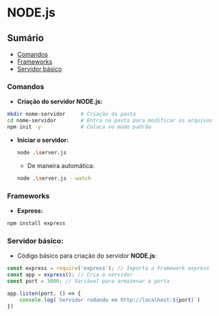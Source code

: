 
# NODE.js

## Sumário

- [Comandos](#comandos)
- [Frameworks](#frameworks)
- [Servidor básico](#servidor-básico)

### Comandos

- **Criação do servidor NODE.js:**

```bash
mkdir nome-servidor     # Criação da pasta
cd nome-servidor        # Entra na pasta para modificar os arquivos
npm init -y             # Coloca no modo padrão
```

- **Iniciar o servidor:**

    ```bash
    node .\server.js
    ```

    - De maneira automática:
    ```bash
    node .\server.js --watch
    ```
    
### Frameworks

- **Express:** 

```bash
npm install express
```

### Servidor básico:

- Código básico para criação do servidor **NODE.js**:

```javascript
const express = require('express'); // Importa o Framework express
const app = express(); // Cria o servidor
const port = 3000; // Variável para armazenar a porta

app.listen(port, () => {
    console.log(`Servidor rodando em http://localhost:${port}`)
})
```